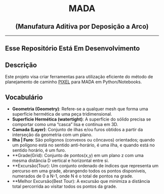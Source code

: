 
<h1 align="center">MADA</h1>
<h2 align="center">(Manufatura Aditiva por Deposição a Arco)</h2>

---

## Esse Repositório Está Em Desenvolvimento

## Descrição
Este projeto visa criar ferramentas para utilização eficiente do método de
planejamento de caminho [PIXEL](https://www.mdpi.com/2075-4701/11/3/498) para MADA em Python/Notebooks.

## Vocabulário
- **Geometria (Geometry)**: Refere-se a qualquer mesh que forma uma superfície hermética de uma peça tridimensional.
- **Superfície Hermética (watertight)**: A superfície do sólido precisa se comportar como uma “casca” lisa e contínua em 3D.
- **Camada (Layer)**: Conjunto de ilhas e/ou furos obtidos a partir da interseção da geometria com um plano.
- **Ilha | Furo**: São polígonos (convexos ou côncavos) orientados; quando um polígono está no sentido anti-horário, é uma ilha, e quando está no sentido horário, é um furo.
- **Grade(Grid): Conjunto de pontos(x,y) em um plano z com uma mesma distância D vertical e horizontal entre si.
- **Excursão(Tour): Um conjunto ordenado de índices que representa um percurso em uma grade, abrangendo todos os pontos disponíveis, numerados de 0 a N-1, onde N é o total de pontos na grade.
- **Melhor Excursão(Best Tour): A excursão que minimiza a distância total percorrida ao visitar todos os pontos da grade.